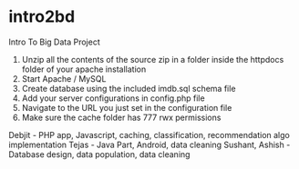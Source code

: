intro2bd
========

Intro To Big Data Project

1. Unzip all the contents of the source zip in a folder inside the 
httpdocs folder of your apache installation
2. Start Apache / MySQL
3. Create database using the included imdb.sql schema file
4. Add your server configurations in config.php file
5. Navigate to the URL you just set in the configuration file
6. Make sure the cache folder has 777 rwx permissions 

Debjit - PHP app, Javascript, caching, classification, recommendation algo implementation
Tejas - Java Part, Android, data cleaning
Sushant, Ashish - Database design, data population, data cleaning